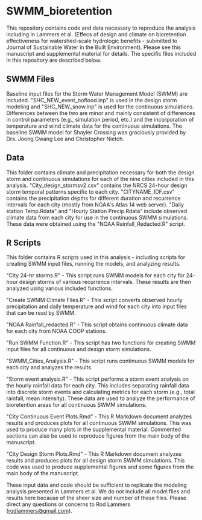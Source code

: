 # SWMM_bioretention

This repository contains code and data necessary to reproduce the analysis including in Lammers et al. (Effecs of design and climate on bioretention effectiveness for watershed-scale hydrologic benefits - submitted to Journal of Sustainable Water in the Built Environment). Please see this manuscript and supplemental material for details. The specific files included in this repository are described below.

## SWMM Files
Baseline input files for the Storm Water Management Model (SWMM) are included. "SHC_NEW_event_noflood.inp" is used in the design storm modeling and "SHC_NEW_snow.inp" is used for the continuous simulations. Differences between the two are minor and mainly consistent of differences in control parameters (e.g., simulation period, etc.) and the incorporation of temperature and wind climate data for the continuous simulations. The baseline SWMM model for Shayler Crossing was graciously provided by Drs. Joong Gwang Lee and Christopher Nietch.

## Data
This folder contains climate and precipitation necessary for both the design storm and continuous simulations for each of the nine cities included in this analysis. "City_design_stormsv2.csv" contains the NRCS 24-hour design storm temporal patterns specific to each city. "CITYNAME_IDF.csv" contains the precipitation depths for different duration and recurrence intervals for each city (mostly from NOAA's Atlas 14 web server). "Daily station Temp.Rdata" and "Hourly Station Precip.Rdata" include observed climate data from each city for use in the continuous SWMM simulations. These data were obtained using the "NOAA Rainfall_Redacted.R" script.

## R Scripts
This folder contains R scripts used in this analysis - including scripts for creating SWMM input files, running the models, and analyzing results.

"City 24-hr storms.R" - This script runs SWMM models for each city for 24-hour design storms of various recurrence intervals. These results are then analyzed using various included functions.

"Create SWMM Climate Files.R" - This script converts observed hourly precipitation and daily temperature and wind for each city into input files that can be read by SWMM.

"NOAA Rainfall_redacted.R" - This script obtains continuous climate data for each city from NOAA COOP stations.

"Run SWMM Function.R" - This script has two functions for creating SWMM input files for all continuous and design storm simulations.

"SWMM_Cities_Analysis.R" - This script runs continuous SWMM models for each city and analyzes the results.

"Storm event analysis.R" - This script performs a storm event analysis on the hourly rainfall data for each city. This includes separating rainfall data into discrete storm events and calculating metrics for each storm (e.g., total rainfall, mean intensity). These data are used to analyze the performance of bioretention areas for all continuous SWMM simulations.

"City Continuous Event Plots.Rmd" - This R Markdown document analyzes results and produces plots for all continuous SWMM simulations. This was used to produce many plots in the supplemental material. Commented sections can also be used to reproduce figures from the main body of the manuscript.

"City Design Storm Plots.Rmd" - This R Markdown document analyzes results and produces plots for all design storm SWMM simulations. This code was used to produce supplemental figures and some figures from the main body of the manuscript.


These input data and code should be sufficient to replicate the modeling analysis presented in Lammers et al. We do not include all model files and results here because of the sheer size and number of these files. Please direct any questions or concerns to Rod Lammers (rodlammers@gmail.com).
